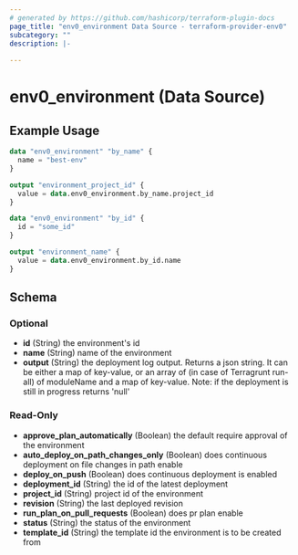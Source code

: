 ```yaml
---
# generated by https://github.com/hashicorp/terraform-plugin-docs
page_title: "env0_environment Data Source - terraform-provider-env0"
subcategory: ""
description: |-
  
---
```


# env0_environment (Data Source)



## Example Usage

```terraform
data "env0_environment" "by_name" {
  name = "best-env"
}

output "environment_project_id" {
  value = data.env0_environment.by_name.project_id
}

data "env0_environment" "by_id" {
  id = "some_id"
}

output "environment_name" {
  value = data.env0_environment.by_id.name
}
```

<!-- schema generated by tfplugindocs -->
## Schema

### Optional

- **id** (String) the environment's id
- **name** (String) name of the environment
- **output** (String) the deployment log output. Returns a json string. It can be either a map of key-value, or an array of (in case of Terragrunt run-all) of moduleName and a map of key-value. Note: if the deployment is still in progress returns 'null'

### Read-Only

- **approve_plan_automatically** (Boolean) the default require approval of the environment
- **auto_deploy_on_path_changes_only** (Boolean) does continuous deployment on file changes in path enable
- **deploy_on_push** (Boolean) does continuous deployment is enabled
- **deployment_id** (String) the id of the latest deployment
- **project_id** (String) project id of the environment
- **revision** (String) the last deployed revision
- **run_plan_on_pull_requests** (Boolean) does pr plan enable
- **status** (String) the status of the environment
- **template_id** (String) the template id the environment is to be created from



